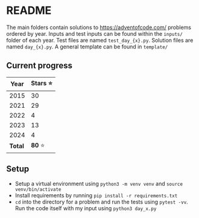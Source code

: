 # README

The main folders contain solutions to https://adventofcode.com/ problems ordered by year. Inputs and test inputs can be found within the `inputs/` folder of each year. Test files are named `test_day_{x}.py`. Solution files are named `day_{x}.py`. A general template can be found in `template/`

## Current progress

|Year| Stars ⭐|
|----|--------|
|2015| 30  |
|2021|29     |
|2022| 4     |
|2023| 13    |
|2024|4|
|**Total**|**80** ⭐ |

## Setup 

- Setup a virtual environment using `python3 -m venv venv` and `source venv/bin/activate` 
- Install requirements by running `pip install -r requirements.txt`
- `cd` into the directory for a problem and run the tests using `pytest -vv`. Run the code itself with my input using `python3 day_x.py` 
